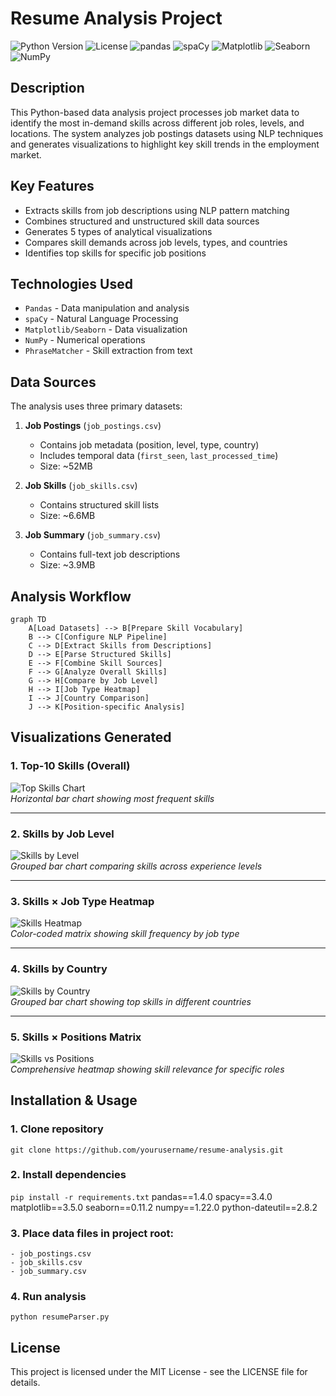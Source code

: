 # **Resume Analysis Project**
![Python Version](https://img.shields.io/badge/python-3.10-blue?style=flat-square) ![License](https://img.shields.io/badge/license-MIT-green?style=flat-square) ![pandas](https://img.shields.io/badge/pandas-2.3.1-blue?style=flat-square&logo=pandas) ![spaCy](https://img.shields.io/badge/spaCy-3.8.7-orange?style=flat-square&logo=spacy) ![Matplotlib](https://img.shields.io/badge/Matplotlib-3.10.3-yellowgreen?style=flat-square&logo=matplotlib) ![Seaborn](https://img.shields.io/badge/Seaborn-0.13.2-brightgreen?style=flat-square) ![NumPy](https://img.shields.io/badge/NumPy-2.2.6-blueviolet?style=flat-square&logo=numpy)  

## **Description**  
This Python-based data analysis project processes job market data to identify the most in-demand skills across different job roles, levels, and locations. The system analyzes job postings datasets using NLP techniques and generates visualizations to highlight key skill trends in the employment market.

## **Key Features**  
- Extracts skills from job descriptions using NLP pattern matching  
- Combines structured and unstructured skill data sources  
- Generates 5 types of analytical visualizations  
- Compares skill demands across job levels, types, and countries  
- Identifies top skills for specific job positions  

## **Technologies Used**  
* `Pandas` - Data manipulation and analysis  
* `spaCy` - Natural Language Processing  
* `Matplotlib/Seaborn` - Data visualization  
* `NumPy` - Numerical operations  
* `PhraseMatcher` - Skill extraction from text  

## **Data Sources**  
The analysis uses three primary datasets:  

1. **Job Postings** (`job_postings.csv`)  
   - Contains job metadata (position, level, type, country)  
   - Includes temporal data (`first_seen`, `last_processed_time`)  
   - Size: ~52MB  

2. **Job Skills** (`job_skills.csv`)  
   - Contains structured skill lists  
   - Size: ~6.6MB  

3. **Job Summary** (`job_summary.csv`)  
   - Contains full-text job descriptions  
   - Size: ~3.9MB  

## **Analysis Workflow**  
```mermaid
graph TD
    A[Load Datasets] --> B[Prepare Skill Vocabulary]
    B --> C[Configure NLP Pipeline]
    C --> D[Extract Skills from Descriptions]
    D --> E[Parse Structured Skills]
    E --> F[Combine Skill Sources]
    F --> G[Analyze Overall Skills]
    G --> H[Compare by Job Level]
    H --> I[Job Type Heatmap]
    I --> J[Country Comparison]
    J --> K[Position-specific Analysis]
```
## **Visualizations Generated**

### 1. Top-10 Skills (Overall)  
![Top Skills Chart](https://github.com/user-attachments/assets/4244f285-4ba9-4661-af86-c94993bc30f9)  
*Horizontal bar chart showing most frequent skills*  

---

### 2. Skills by Job Level  
![Skills by Level](https://github.com/user-attachments/assets/c84a3c59-f8d0-45bd-9154-168b3a2037ce)  
*Grouped bar chart comparing skills across experience levels*  

---

### 3. Skills × Job Type Heatmap  
![Skills Heatmap](https://github.com/user-attachments/assets/d5d88c96-2e32-4f23-b711-91346f6b70d2)  
*Color-coded matrix showing skill frequency by job type*  

---

### 4. Skills by Country  
![Skills by Country](https://github.com/user-attachments/assets/c5fb22a1-6d72-4165-b133-6b8b7c1d2076)  
*Grouped bar chart showing top skills in different countries*  

---

### 5. Skills × Positions Matrix  
![Skills vs Positions](https://github.com/user-attachments/assets/f2ffc726-d624-4ede-8ebf-bc38c4dc6e40)  
*Comprehensive heatmap showing skill relevance for specific roles*  

## Installation & Usage
### 1. Clone repository
`git clone https://github.com/yourusername/resume-analysis.git`

### 2. Install dependencies
`pip install -r requirements.txt`
pandas==1.4.0
spacy==3.4.0
matplotlib==3.5.0
seaborn==0.11.2
numpy==1.22.0
python-dateutil==2.8.2

### 3. Place data files in project root:
    - job_postings.csv
    - job_skills.csv
    - job_summary.csv
    
### 4. Run analysis
`python resumeParser.py`
## License
This project is licensed under the MIT License - see the LICENSE file for details.
